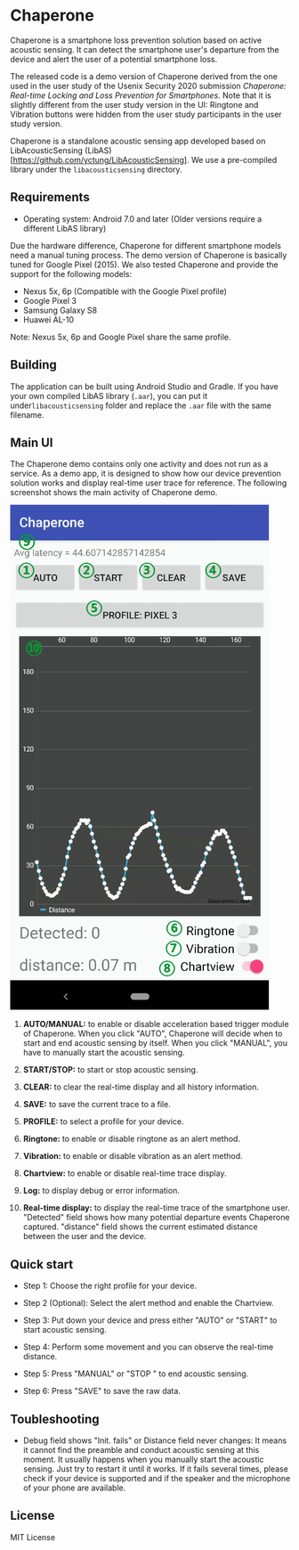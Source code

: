 # Chaperone

Chaperone is a smartphone loss prevention solution based on active acoustic sensing.
It can detect the smartphone user's departure from the device and alert the user of
a potential smartphone loss.

The released code is a demo version of Chaperone derived from the one used in the user study of
the Usenix Security 2020 submission  *Chaperone: Real-time Locking and Loss Prevention
for Smartphones*. Note that it is slightly different from the user study version in the UI:
Ringtone and Vibration buttons were hidden from the user study participants in the user study version.

Chaperone is a standalone acoustic sensing app developed based on
LibAcousticSensing (LibAS) [https://github.com/yctung/LibAcousticSensing].
We use a pre-compiled library under the ```libacousticsensing``` directory.

## Requirements

- Operating system: Android 7.0 and later (Older versions require a different LibAS library)

Due the hardware difference, Chaperone for different smartphone models need a manual
tuning process. The demo version of Chaperone is basically tuned for Google Pixel (2015).
We also tested Chaperone and provide the support for the following models:

- Nexus 5x, 6p (Compatible with the Google Pixel profile)
- Google Pixel 3
- Samsung Galaxy S8
- Huawei AL-10

Note: Nexus 5x, 6p and Google Pixel share the same profile.

## Building

The application can be built using Android Studio and Gradle. If you have
your own compiled LibAS library (```.aar```), you can put it
under```libacousticsensing``` folder and replace the ```.aar``` file with
the same filename.

## Main UI

The Chaperone demo contains only one activity and does not run as a service.
As a demo app, it is designed to show how our device prevention solution works
and display real-time user trace for reference. The following screenshot shows
the main activity of Chaperone demo.

![](assets/mainUI.jpg)

1. **AUTO/MANUAL:** to enable or disable acceleration based trigger module of Chaperone. When you
   click "AUTO", Chaperone will decide when to start and end acoustic sensing by itself. When
   you click "MANUAL", you have to manually start the acoustic sensing.

2. **START/STOP:** to start or stop acoustic sensing.

3. **CLEAR:** to clear the real-time display and all history information.


4. **SAVE:** to save the current trace to a file.


5. **PROFILE:** to select a profile for your device.


6. **Ringtone:** to enable or disable ringtone as an alert method.


7. **Vibration:** to enable or disable vibration as an alert method.


8. **Chartview:** to enable or disable real-time trace display.


9. **Log:** to display debug or error information.

10. **Real-time display:** to display the real-time trace of the smartphone user.
"Detected" field shows how many potential departure events Chaperone captured.
"distance" field shows the current estimated distance between the user and the device.


## Quick start

- Step 1: Choose the right profile for your device.

- Step 2 (Optional): Select the alert method and enable the Chartview.

- Step 3: Put down your device and press either "AUTO" or "START" to start acoustic sensing.

- Step 4: Perform some movement and you can observe the real-time distance.

- Step 5: Press "MANUAL" or  "STOP " to end acoustic sensing.

- Step 6: Press "SAVE" to save the raw data.


## Toubleshooting

- Debug field shows "Init. fails" or Distance field never changes: It means it cannot find the preamble and conduct acoustic sensing at this moment.
  It usually happens when you manually start the acoustic sensing. Just try to restart
  it until it works. If it fails several times, please check if your device is supported
  and if the speaker and the microphone of your phone are available.


## License
MIT License
